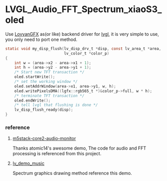 # LVGL_Audio_FFT_Spectrum_xiaoS3_oled

Use [LovyanGFX](https://github.com/lovyan03/LovyanGFX) as(or like) backend driver for [lvgl](https://github.com/lvgl/lvgl), it is very simple to use, you only need to port one method.

```C
static void my_disp_flush(lv_disp_drv_t *disp, const lv_area_t *area,
                          lv_color_t *color_p)
{
    int w = (area->x2 - area->x1 + 1);
    int h = (area->y2 - area->y1 + 1);
    /* Start new TFT transaction */
    oled.startWrite();
    /* set the working window */
    oled.setAddrWindow(area->x1, area->y1, w, h);
    oled.writePixelsDMA((lgfx::rgb565_t *)&color_p->full, w * h);
    /* terminate TFT transaction */
    oled.endWrite();
    /* tell lvgl that flushing is done */
    lv_disp_flush_ready(disp);
}

```
### reference

1. [m5stack-core2-audio-monitor](https://github.com/atomic14/m5stack-core2-audio-monitor)

    Thanks atomic14's awesome demo, The code for audio and FFT processing is referenced from this project.

2. [lv_demo_music](https://github.com/lvgl/lv_demos/tree/master/src/lv_demo_music)
   
   Spectrum graphics drawing method reference this demo.

